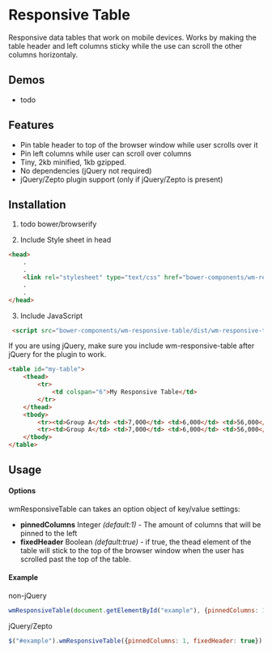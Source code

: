 # Responsive Table

Responsive data tables that work on mobile devices. Works by making the table header and left columns sticky while
the use can scroll the other columns horizontaly.

## Demos

* todo

## Features

* Pin table header to top of the browser window while user scrolls over it
* Pin left columns while user can scroll over columns
* Tiny, 2kb  minified, 1kb gzipped.
* No dependencies (jQuery not required)
* jQuery/Zepto plugin support (only if jQuery/Zepto is present)

## Installation

1. todo bower/browserify

2. Include Style sheet in head

```html
<head>
    .
    .
    <link rel="stylesheet" type="text/css" href="bower-components/wm-responsive-table/dist/wm-responsive-table.css">
    .
    .
</head>
```

3. Include JavaScript

```html
 <script src="bower-components/wm-responsive-table/dist/wm-responsive-table.js"></script>
```

If you are using jQuery, make sure you include wm-responsive-table after jQuery for the plugin to work.

```html
<table id="my-table">
    <thead>
        <tr>
            <td colspan="6">My Responsive Table</td>
        </tr>
    </thead>
    <tbody>
        <tr><td>Group A</td> <td>7,000</td> <td>6,000</td> <td>56,000</td></tr>
        <tr><td>Group A</td> <td>7,000</td> <td>6,000</td> <td>56,000</td></tr>
    </tbody>
</table>
```

## Usage

#### Options

wmResponsiveTable can takes an option object of key/value settings:

* **pinnedColumns** Integer *(default:1)* - The amount of columns that will be pinned to the left
* **fixedHeader** Boolean *(default:true)* - if true, the thead element of the table will stick to the top of the browser window when the user has scrolled past the top of the table.

#### Example

non-jQuery

```javascript
wmResponsiveTable(document.getElementById("example"), {pinnedColumns: 1, fixedHeader: true});
```

jQuery/Zepto

```javascript
$("#example").wmResponsiveTable({pinnedColumns: 1, fixedHeader: true})
```

